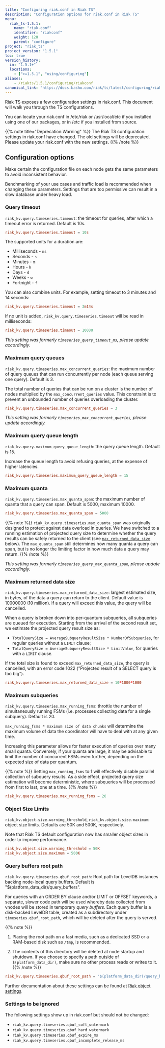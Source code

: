 ```yaml
---
title: "Configuring riak.conf in Riak TS"
description: "Configuration options for riak.conf in Riak TS"
menu:
  riak_ts-1.5.1:
    name: "riak.conf"
    identifier: "riakconf"
    weight: 120
    parent: "configure"
project: "riak_ts"
project_version: "1.5.1"
toc: true
version_history:
  in: "1.5.1+"
  locations:
    - [">=1.5.1", "using/configuring"]
aliases:
    - /riakts/1.5.1/configuring/riakconf
canonical_link: "https://docs.basho.com/riak/ts/latest/configuring/riakconf"
---
```



[glossary quanta]: ../../learn/glossary/quanta
[Riak object settings]: /riak/kv/2.2.0/configuring/reference/#object-settings


Riak TS exposes a few configuration settings in riak.conf. This document will walk you through the TS configurations.

You can locate your riak.conf in  /etc/riak or /usr/local/etc if you installed using one of our packages, or in /etc if you installed from source.

{{% note title="Deprecation Warning" %}}
The Riak TS configuration settings in riak.conf have changed. The old settings will be deprecated. Please update your riak.conf with the new settings.
{{% /note %}}


## Configuration options

Make certain the configuration file on each node gets the same parameters to avoid inconsistent behavior.

Benchmarking of your use cases and traffic load is recommended when changing these parameters. Settings that are too permissive can result in a slow database under heavy load.

### Query timeout

`riak_kv.query.timeseries.timeout`: the timeout for queries, after which a timeout error is returned. Default is 10s.

```riak.conf
riak_kv.query.timeseries.timeout = 10s
```

The supported units for a duration are:

- Milliseconds - `ms`
- Seconds - `s`
- Minutes - `m`
- Hours - `h`
- Days - `d`
- Weeks - `w`
- Fortnight - `f`

You can also combine units. For example, setting timeout to 3 minutes and 14 seconds:

```riak.conf
riak_kv.query.timeseries.timeout = 3m14s
```

If no unit is added, `riak_kv.query.timeseries.timeout` will be read in milliseconds:

```riak.conf
riak_kv.query.timeseries.timeout = 10000
```

*This setting was formerly `timeseries_query_timeout_ms`, please update accordingly.*


### Maximum query queues

`riak_kv.query.timeseries.max_concurrent_queries`: the maximum number of query queues that can run concurrently per node (each queue serving one query). Default is 3.

The total number of queries that can be run on a cluster is the number of nodes multiplied by the `max_concurrent_queries` value. This constraint is to prevent an unbounded number of queries overloading the cluster.

```riak.conf
riak_kv.query.timeseries.max_concurrent_queries = 3
```

*This setting was formerly `timeseries_max_concurrent_queries`, please update accordingly.*


### Maximum query queue length

`riak_kv.query.maximum_query_queue_length`: the query queue length. Default is 15.

Increase the queue length to avoid refusing queries, at the expense of higher latencies.

```riak.conf
riak_kv.query.timeseries.maximum_query_queue_length = 15
```


### Maximum quanta

`riak_kv.query.timeseries.max_quanta_span`: the maximum number of quanta that a query can span. Default is 5000, maximum 10000.


```riak.conf
riak_kv.query.timeseries.max_quanta_span = 5000
```

{{% note %}}
`riak_kv.query.timeseries.max_quanta_span` was originally designed to protect against data overload in queries. We have switched to a running estimation of projected query size to determine whether the query results can be safely returned to the client (see [`max_returned_data_size`](#maximum-returned-data-size) below).  The `max_quanta_span` still determines how many quanta a query can span, but is no longer the limiting factor in how much data a query may return.
{{% /note %}}

*This setting was formerly `timeseries_query_max_quanta_span`, please update accordingly.*


### Maximum returned data size

`riak_kv.query.timeseries.max_returned_data_size`: largest estimated size, in bytes, of the data a query can return to the client. Default value is 10000000 (10 million). If a query will exceed this value, the query will be cancelled.

When a query is broken down into per-quantum subqueries, all subqueries are queued for execution. Starting from the arrival of the second result set, we estimate the projected query result size as:

* `TotalQuerySize = AverageSubqueryResultSize * NumberOfSubqueries`, for regular queries without a `LIMIT` clause;
* `TotalQuerySize = AverageSubqueryResultSize * LimitValue`, for queries with a `LIMIT` clause.

If the total size is found to exceed `max_returned_data_size`, the query is cancelled, with an error code 1022 ("Projected result of a SELECT query is too big").

```riak.conf
riak_kv.query.timeseries.max_returned_data_size = 10*1000*1000
```


### Maximum subqueries

`riak_kv.query.timeseries.max_running_fsms`: throttle the number of simultaneously running FSMs (i.e. processes collecting data for a single subquery). Default is 20.

`max_running_fsms * maximum size of data chunks` will determine the maximum volume of data the coordinator will have to deal with at any given time.

Increasing this parameter allows for faster execution of queries over many small quanta. Conversely, if your quanta are large, it may be advisable to limit the number of concurrent FSMs even further, depending on the expected size of data per quantum.

{{% note %}}
Setting `max_running_fsms` to 1 will effectively disable parallel collection of subquery results. As a side effect, projected query size estimation will become deterministic, where subqueries will be processed from first to last, one at a time.
{{% /note %}}

```riak.conf
riak_kv.query.timeseries.max_running_fsms = 20
```


### Object Size Limits

`riak_kv.object.size.warning_threshold`, `riak_kv.object.size.maximum`: object size limits. Defaults are 50K and 500K, respectively.

Note that Riak TS default configuration now has smaller object sizes in order to improve performance.

```riak.conf
riak_kv.object.size.warning_threshold = 50K
riak_kv.object.size.maximum = 500K
```


### Query buffers root path

`riak_kv.query.timeseries.qbuf_root_path`: Root path for LevelDB instances backing node-local query buffers. Default is "$(platform_data_dir)/query_buffers".

For queries with an ORDER BY clause and/or LIMIT or OFFSET keywords, a separate, slower code path will be used whereby data collected from vnodes will be stored in temporary *query buffers*. Each query buffer is a disk-backed LevelDB table, created as a subdirectory under `timeseries.qbuf_root_path`, which will be deleted after the query is served.

{{% note %}}
1. Placing the root path on a fast media, such as a dedicated SSD or a RAM-based disk such as `/tmp`, is recommended.

2. The contents of this directory will be deleted at node startup and shutdown. If you choose to specify a path outside of `$(platform_data_dir)`, make sure no other process reads or writes to it.
{{% /note %}}

```riak.conf
riak_kv.query.timeseries.qbuf_root_path = "$(platform_data_dir)/query_buffers"
```

Further documentation about these settings can be found at [Riak object settings].


### Settings to be ignored

The following settings show up in riak.conf but should not be changed:

* `riak_kv.query.timeseries.qbuf_soft_watermark`
* `riak_kv.query.timeseries.qbuf_hard_watermark`
* `riak_kv.query.timeseries.qbuf_expire_ms`
* `riak_kv.query.timeseries.qbuf_incomplete_release_ms`